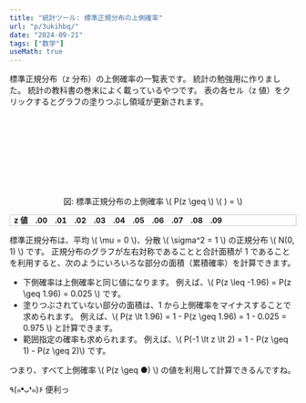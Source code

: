 ```yaml
---
title: "統計ツール: 標準正規分布の上側確率"
url: "p/3ukihbq/"
date: "2024-09-21"
tags: ["数学"]
useMath: true
---
```


<style>
  #table-u3confr {
    font-size: 10pt;
    line-height: 0.8;
    max-height: 400px; /* テーブル全体の高さを制限 */
    overflow-y: auto; /* 必要に応じて縦スクロールバーを表示 */
    border: solid 1px #ccc;
  }
  #table-u3confr thead {
    position: sticky;
    top: 0;
  }
  #table-u3confr th {
    border: none;
  }
  #table-u3confr .highlight {
    background: #f38 !important;
    color: white;
  }
  #table-u3confr td:hover {
    background: #fce;
  }
</style>

標準正規分布（z 分布）の上側確率の一覧表です。
統計の勉強用に作りました。
統計の教科書の巻末によく載っているやつです。
表の各セル（z 値）をクリックするとグラフの塗りつぶし領域が更新されます。

<figure style="text-align: center;">
  <svg id="svg-aji6bf9" width="600" viewBox="0 0 600 200" style="max-width: 100%;"></svg>
  <figcaption>図: 標準正規分布の上側確率 \( P(z \geq \) <span id="zval-f6cnepx"></span>\( ) = \) <span id="prob-q6z9rjv" style="color: #f38; font-weight: bolder;"></span></figcaption>
</figure>

<table id="table-u3confr" style="margin: 1em auto">
  <thead>
    <tr>
      <th>z 値</th>
      <th>.00</th><th>.01</th><th>.02</th><th>.03</th><th>.04</th>
      <th>.05</th><th>.06</th><th>.07</th><th>.08</th><th>.09</th>
    </tr>
  </thead>
  <tbody id="table-body-xonih2w"></tbody>
</table>

標準正規分布は、平均 \\( \mu = 0 \\)、分散 \\( \sigma^2 = 1 \\) の正規分布 \\( N(0, 1) \\) です。
正規分布のグラフが左右対称であることと合計面積が 1 であることを利用すると、次のようにいろいろな部分の面積（累積確率）を計算できます。

- 下側確率は上側確率と同じ値になります。
  例えば、\\( P(z \leq -1.96) = P(z \geq 1.96) = 0.025 \\) です。
- 塗りつぶされていない部分の面積は、1 から上側確率をマイナスすることで求められます。
  例えば、\\( P(z \lt 1.96) = 1 - P(z \geq 1.96) = 1 - 0.025 = 0.975 \\) と計算できます。
- 範囲指定の確率も求められます。
  例えば、\\( P(-1 \lt z \lt 2) = 1 - P(z \geq 1) - P(z \geq 2)\\) です。

つまり、すべて上側確率 \\( P(z \geq ●) \\) の値を利用して計算できるんですね。

٩(๑❛ᴗ❛๑)۶ 便利っ

<script type="module">
import * as d3 from "https://cdn.jsdelivr.net/npm/d3@7/+esm";

// 初期表示時の z 値
const DEFAULT_ZVAL = 1.96;
const VIEWBOX_WIDTH = 600;  // TODO: できれば動的に取得したい
const VIEWBOX_HEIGHT = 200;  // TODO: できれば動的に取得したい

// SVGの設定
const svg = d3.select("#svg-aji6bf9");
const margin = {top: 20, right: 22, bottom: 30, left: 30};
//const width = +svg.attr("width") - margin.left - margin.right;
const width = VIEWBOX_WIDTH - margin.left - margin.right;
//const height = +svg.attr("height") - margin.top - margin.bottom;
const height = VIEWBOX_HEIGHT - margin.top - margin.bottom;
const g = svg.append("g").attr("transform", `translate(${margin.left},${margin.top})`);

// スケールの設定
const x = d3.scaleLinear().rangeRound([0, width]);
const y = d3.scaleLinear().rangeRound([height, 0]);

// 標準正規分布の関数
function normalPdf(x) {
  return Math.exp(-(x * x) / 2) / Math.sqrt(2 * Math.PI);
}

// データの生成とドメイン設定
const data = d3.range(-4, 4.01, 0.01).map(x => ({x: x, y: normalPdf(x)}));
x.domain(d3.extent(data, d => d.x));
y.domain([0, d3.max(data, d => d.y) + 0.001]);

// 上位部分の塗り潰し用グループ（後ろに表示するために先に追加しておく）
const upperArea = g.append("g");

function updateZValue(zval) {
  // 既存の塗り潰しパスがあったら先に削除
  upperArea.selectAll("path").remove();

  // 上位部分を塗り潰すためのパスを構築
  const fillPath = d3.area()
    .x(d => x(d.x))
    .y0(height)
    .y1(d => y(d.y))
    .curve(d3.curveBasis);
  upperArea.append("path")
    .datum(data.filter(d => (d.x >= zval)))
    .attr("fill", "#f38")
    .attr("d", fillPath);
}

updateZValue(DEFAULT_ZVAL);

// X 軸の描画
g.append("g")
  .attr("transform", `translate(0,${height})`)
  .call(d3.axisBottom(x));

// Y 軸の描画
g.append("g")
  .call(d3.axisLeft(y)
    .tickValues([0, 0.1, 0.2, 0.3, 0.4])
    .tickFormat(d3.format(".1f")));

// 指定された X 位置の縦線を追加
const xGridValues = [-3, -2, -1, 0, 1, 2, 3, 4];
g.selectAll(".x-grid")
  .data(xGridValues)
  .enter()
  .append("line")
  .attr("class", "x-grid")
  .attr("x1", d => x(d))
  .attr("x2", d => x(d))
  .attr("y1", 0)
  .attr("y2", height)
  .attr("stroke", "#ccc")
  .attr("stroke-dasharray", "5,5");

// 曲線の描画（最後に描画）
const line = d3.line()
  .x(d => x(d.x))
  .y(d => y(d.y))
  .curve(d3.curveBasis);
g.append("path")
  .datum(data)
    .attr("fill", "none")
    .attr("stroke", "steelblue")
    .attr("stroke-width", 1.5)
    .attr("d", line);

// x 軸のラベル (z) を表示
g.append("text")
  .attr("x", width)
  .attr("y", height)
  .attr("fill", "#666")
  .attr("font-size", "10pt")
  .attr("transform", `translate(13, 3)`) // 少し右に移動
  .style("text-anchor", "middle")
  .text("z");

// 表のキャプションを更新
function updateCaption(zval, probability) {
  document.getElementById('zval-f6cnepx').innerText = zval;
  document.getElementById('prob-q6z9rjv').innerText = probability;
}

// 浮動小数点数の同値判断
function areAlmostEqual(a, b) {
  return Math.abs(a - b) < 0.00001;
}

// erf 関数の近似を実装（Abramowitz and Stegun の式）
function erf(x) {
  const sign = (x >= 0) ? 1 : -1;
  x = Math.abs(x);

  // Abramowitz and Stegun's approximation
  const a1 =  0.254829592;
  const a2 = -0.284496736;
  const a3 =  1.421413741;
  const a4 = -1.453152027;
  const a5 =  1.061405429;
  const p  =  0.3275911;

  // Calculate the approximation
  const t = 1.0 / (1.0 + p * x);
  const y = 1.0 - (((((a5 * t + a4) * t) + a3) * t + a2) * t + a1) * t * Math.exp(-x * x);

  return sign * y;
}

// 上側確率を求める関数
function upperTailProbability(x) {
  return (1 - erf(x / Math.sqrt(2))) / 2;
}

// テーブルのセルを生成
function generateTable() {
  let lines = '';

  // z 値を 0.00 から 4.00 まで 0.01 刻みで表示
  for (let i = 0; i < 4; i += 0.1) {
    let line = `<tr><th>${i.toFixed(1)}</th>`;
    for (let j = 0; j <= 0.09; j += 0.01) {
      const z = i + j;
      const upperProb = upperTailProbability(z).toFixed(4);
      let clazz = 0;
      if (areAlmostEqual(z, DEFAULT_ZVAL)) {
        clazz = 'highlight';
        updateCaption(z.toFixed(2), upperProb);
      }
      //const clazz = areAlmostEqual(z, DEFAULT_ZVAL) ? 'class="highlight"' : '';
      line += `<td data-zval="${z.toFixed(2)}" class="${clazz}">${upperProb}</td>`;
    }
    lines += line +'</tr>';
  }

  // テーブルに全ての行を追加
  document.getElementById('table-body-xonih2w').innerHTML = lines;

  // 各 <td> にクリックイベントを追加
  const tdElements = document.querySelectorAll('#table-body-xonih2w td');
  tdElements.forEach(td => {
    td.addEventListener('click', function() {
      // Remove highlight from all cells
      tdElements.forEach(cell => cell.classList.remove('highlight'));
      // Add highlight to the clicked cell
      this.classList.add('highlight');
      const zval = this.getAttribute('data-zval');
      const prob = this.textContent;
      updateZValue(zval);
      updateCaption(zval, prob);
      });
    });
}

// ページ読み込み時にテーブルを生成
// （script 要素で type="module" としているので DOM 読み込み後に実行されることは保証されている）
generateTable();
</script>

